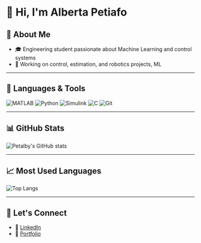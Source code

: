# 👋 Hi, I'm Alberta Petiafo

## 🚀 About Me
- 🎓 Engineering student passionate about Machine Learning and control systems
- 🤖 Working on control, estimation, and robotics projects, ML
---

## 🧰 Languages & Tools
![MATLAB](https://img.shields.io/badge/-MATLAB-orange?style=flat-square&logo=Mathworks)
![Python](https://img.shields.io/badge/-Python-3776AB?style=flat-square&logo=python&logoColor=white)
![Simulink](https://img.shields.io/badge/-Simulink-darkred?style=flat-square&logo=mathworks)
![C](https://img.shields.io/badge/-C-00599C?style=flat-square&logo=c&logoColor=white)
![Git](https://img.shields.io/badge/-Git-F05032?style=flat-square&logo=git&logoColor=white)

---

## 📊 GitHub Stats
![Petalby's GitHub stats](https://github-readme-stats.vercel.app/api?username=Petalby&show_icons=true&theme=radical)

---

## 📈 Most Used Languages
![Top Langs](https://github-readme-stats.vercel.app/api/top-langs/?username=Petalby&layout=compact&theme=tokyonight)

---

## 🔗 Let's Connect
- 💼 [LinkedIn](www.linkedin.com/in/alberta-petiafo)
- 📁 [Portfolio](https://petalby.github.io/)


